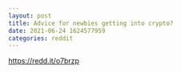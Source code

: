 ```yaml
--- 
layout: post 
title: Advice for newbies getting into crypto? 
date: 2021-06-24 1624577959 
categories: reddit 
--- 
```

https://redd.it/o7brzp
